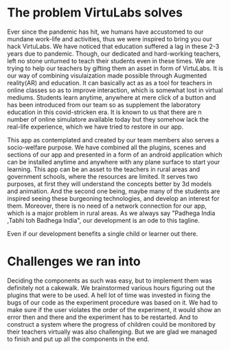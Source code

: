 <h1>The problem VirtuLabs solves</h1>
Ever since the pandemic has hit, we humans have accustomed to our mundane work-life and activities, thus we were inspired to bring you our hack VirtuLabs. We have noticed that education suffered a lag in these 2-3 years due to pandemic. Though, our dedicated and hard-working teachers, left no stone unturned to teach their students even in these times. We are trying to help our teachers by gifting them an asset in form of VirtuLabs. It is our way of combining visulaization made possible through Augmented reality(AR) and education. It can basically act as as a tool for teachers in online classes so as to improve interaction, which is somewhat lost in virtual mediums. Students learn anytime, anywhere at mere click of a button and has been introduced from our team so as supplement the laboratory education in this covid-stricken era. It is known to us that there are n number of online simulatore available today but they somehow lack the real-life experience, which we have tried to restore in our app.

This app as contemplated and created by our team members also serves a socio-welfare purpose. We have combined all the plugins, scenes and sections of our app and presented in a form of an android application which can be installed anytime and anywhere with any plane surface to start your learning. This app can be an asset to the teachers in rural areas and government schools, where the resources are limited. It serves two purposes, at first they will understand the concepts better by 3d models and animation. And the second one being, maybe many of the students are inspired seeing these burgeoning technologies, and develop an interest for them. Moreover, there is no need of a network connection for our app, which is a major problem in rural areas. As we always say "Padhega India ,Tabhi toh Badhega India", our development is an ode to this tagline.

Even if our development benefits a single child or learner out there.

<h1>Challenges we ran into</h1>
Deciding the components as such was easy, but to implement them was definitely not a cakewalk. We brainstormed various hours figuring out the plugins that were to be used. A hell lot of time was invested in fixing the bugs of our code as the experiment procedure was based on it. We had to make sure if the user violates the order of the experiment, it would
show an error then and there and the experiment has to be restarted. And to construct a system where the progress of children could be monitored by their teachers virtually was also challenging. But we are glad we managed to finish and put up all the components in the end.
